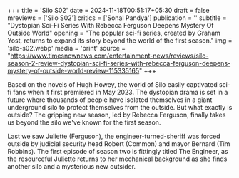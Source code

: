+++
title = 'Silo S02'
date = 2024-11-18T00:51:17+05:30
draft = false
mreviews = ['Silo S02']
critics = ['Sonal Pandya']
publication = ''
subtitle = "Dystopian Sci-Fi Series With Rebecca Ferguson Deepens Mystery Of Outside World"
opening = "The popular sci-fi series, created by Graham Yost, returns to expand its story beyond the world of the first season."
img = 'silo-s02.webp'
media = 'print'
source = "https://www.timesnownews.com/entertainment-news/reviews/silo-season-2-review-dystopian-sci-fi-series-with-rebecca-ferguson-deepens-mystery-of-outside-world-review-115335165"
+++

Based on the novels of Hugh Howey, the world of Silo easily captivated sci-fi fans when it first premiered in May 2023. The dystopian drama is set in a future where thousands of people have isolated themselves in a giant underground silo to protect themselves from the outside. But what exactly is outside? The gripping new season, led by Rebecca Ferguson, finally takes us beyond the silo we've known for the first season.

Last we saw Juliette (Ferguson), the engineer-turned-sheriff was forced outside by judicial security head Robert (Common) and mayor Bernard (Tim Robbins). The first episode of season two is fittingly titled The Engineer, as the resourceful Juliette returns to her mechanical background as she finds another silo and a mysterious new outsider.
